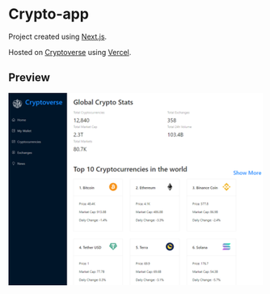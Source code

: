 # Crypto-app

Project created using [Next.js](https://nextjs.org/).

Hosted on [Cryptoverse](https://crypto-app-shaokiat.vercel.app/)
using [Vercel](https://vercel.com/).

## Preview

![preview image](preview.png)
